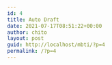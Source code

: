 ```yaml
---
id: 4
title: Auto Draft
date: 2021-07-17T08:51:22+00:00
author: chito
layout: post
guid: http://localhost/mbti/?p=4
permalink: /?p=4
---
```

